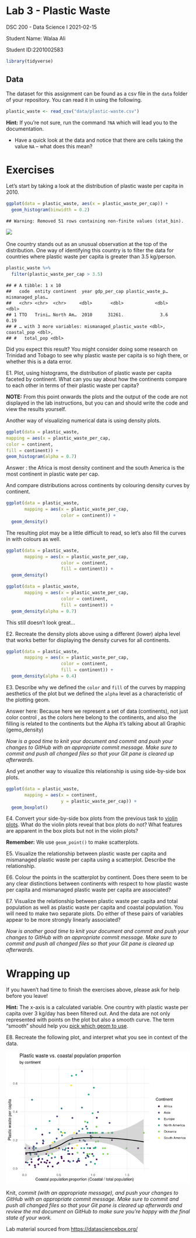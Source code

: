 Lab 3 - Plastic Waste
================
DSC 200 - Data Science I
2021-02-15

Student Name: Walaa Ali

Student ID:2201002583

``` r
library(tidyverse)
```

## Data

The dataset for this assignment can be found as a csv file in the `data`
folder of your repository. You can read it in using the following.

``` r
plastic_waste <- read_csv("data/plastic-waste.csv")
```

**Hint:** If you’re not sure, run the command `?NA` which will lead you
to the documentation.

-   Have a quick look at the data and notice that there are cells taking
    the value `NA` – what does this mean?

# Exercises

Let’s start by taking a look at the distribution of plastic waste per
capita in 2010.

``` r
ggplot(data = plastic_waste, aes(x = plastic_waste_per_cap)) +
  geom_histogram(binwidth = 0.2)
```

    ## Warning: Removed 51 rows containing non-finite values (stat_bin).

![](lab-3-plastic-waste_files/figure-gfm/plastic_waste_per_cap-hist-1.png)<!-- -->

One country stands out as an unusual observation at the top of the
distribution. One way of identifying this country is to filter the data
for countries where plastic waste per capita is greater than 3.5
kg/person.

``` r
plastic_waste %>%
  filter(plastic_waste_per_cap > 3.5)
```

    ## # A tibble: 1 x 10
    ##   code  entity continent  year gdp_per_cap plastic_waste_p… mismanaged_plas…
    ##   <chr> <chr>  <chr>     <dbl>       <dbl>            <dbl>            <dbl>
    ## 1 TTO   Trini… North Am…  2010      31261.              3.6             0.19
    ## # … with 3 more variables: mismanaged_plastic_waste <dbl>, coastal_pop <dbl>,
    ## #   total_pop <dbl>

Did you expect this result? You might consider doing some research on
Trinidad and Tobago to see why plastic waste per capita is so high
there, or whether this is a data error.

E1. Plot, using histograms, the distribution of plastic waste per capita
faceted by continent. What can you say about how the continents compare
to each other in terms of their plastic waste per capita?

**NOTE:** From this point onwards the plots and the output of the code
are not displayed in the lab instructions, but you can and should write
the code and view the results yourself.

Another way of visualizing numerical data is using density plots.

``` r
ggplot(data = plastic_waste,
mapping = aes(x = plastic_waste_per_cap,
color = continent,
fill = continent)) +
geom_histogram(alpha = 0.7)
```

Answer : the Africa is most density continent and the south America is
the most continent in plastic wate per cap.

And compare distributions across continents by colouring density curves
by continent.

``` r
ggplot(data = plastic_waste, 
       mapping = aes(x = plastic_waste_per_cap, 
                     color = continent)) +
  geom_density()
```

The resulting plot may be a little difficult to read, so let’s also fill
the curves in with colours as well.

``` r
ggplot(data = plastic_waste, 
       mapping = aes(x = plastic_waste_per_cap, 
                     color = continent, 
                     fill = continent)) +
  geom_density()
```

``` r
ggplot(data = plastic_waste, 
       mapping = aes(x = plastic_waste_per_cap, 
                     color = continent, 
                     fill = continent)) +
  geom_density(alpha = 0.7)
```

This still doesn’t look great…

E2. Recreate the density plots above using a different (lower) alpha
level that works better for displaying the density curves for all
continents.

``` r
ggplot(data = plastic_waste, 
       mapping = aes(x = plastic_waste_per_cap, 
                     color = continent, 
                     fill = continent)) +
  geom_density(alpha = 0.4)
```

E3. Describe why we defined the `color` and `fill` of the curves by
mapping aesthetics of the plot but we defined the `alpha` level as a
characteristic of the plotting geom.

Answer here: Because here we represent a set of data (continents), not
just color control , as the colors here belong to the continents, and
also the filling is related to the continents but the Alpha it’s talking
about all Graphic (gemo\_density)

*Now is a good time to knit your document and commit and push your
changes to GitHub with an appropriate commit message. Make sure to
commit and push all changed files so that your Git pane is cleared up
afterwards.*

And yet another way to visualize this relationship is using side-by-side
box plots.

``` r
ggplot(data = plastic_waste, 
       mapping = aes(x = continent, 
                     y = plastic_waste_per_cap)) +
  geom_boxplot()
```

E4. Convert your side-by-side box plots from the previous task to
[violin plots](http://ggplot2.tidyverse.org/reference/geom_violin.html).
What do the violin plots reveal that box plots do not? What features are
apparent in the box plots but not in the violin plots?

**Remember:** We use `geom_point()` to make scatterplots.

E5. Visualize the relationship between plastic waste per capita and
mismanaged plastic waste per capita using a scatterplot. Describe the
relationship.

E6. Colour the points in the scatterplot by continent. Does there seem
to be any clear distinctions between continents with respect to how
plastic waste per capita and mismanaged plastic waste per capita are
associated?

E7. Visualize the relationship between plastic waste per capita and
total population as well as plastic waste per capita and coastal
population. You will need to make two separate plots. Do either of these
pairs of variables appear to be more strongly linearly associated?

*Now is another good time to knit your document and commit and push your
changes to GitHub with an appropriate commit message. Make sure to
commit and push all changed files so that your Git pane is cleared up
afterwards.*

# Wrapping up

If you haven’t had time to finish the exercises above, please ask for
help before you leave!

**Hint:** The x-axis is a calculated variable. One country with plastic
waste per capita over 3 kg/day has been filtered out. And the data are
not only represented with points on the plot but also a smooth curve.
The term “smooth” should help you [pick which geom to
use](https://ggplot2.tidyverse.org/reference/index.html#section-geoms).

E8. Recreate the following plot, and interpret what you see in context
of the data.

![](lab-3-plastic-waste_files/figure-gfm/unnamed-chunk-5-1.png)<!-- -->

Knit, *commit (with an appropriate message), and push your changes to
GitHub with an appropriate commit message. Make sure to commit and push
all changed files so that your Git pane is cleared up afterwards and
review the md document on GitHub to make sure you’re happy with the
final state of your work.*

Lab material sourced from <https://datasciencebox.org/>
